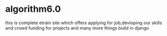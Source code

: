# algorithm6.0

this is complete etrain site which offers applying for job,devloping our skills and crowd funding for projects and many more things build in django
